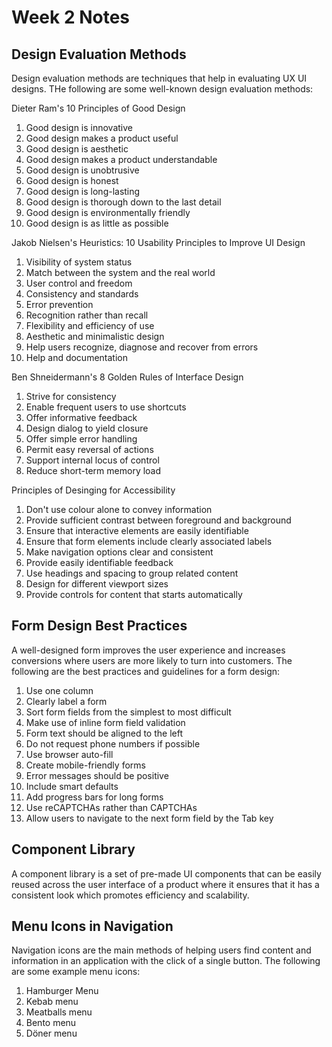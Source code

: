 # Week 2 Notes

## Design Evaluation Methods
Design evaluation methods are techniques that help in evaluating UX UI designs. THe following are some well-known design evaluation methods:

Dieter Ram's 10 Principles of Good Design
1. Good design is innovative
2. Good design makes a product useful
3. Good design is aesthetic
4. Good design makes a product understandable
5. Good design is unobtrusive
6. Good design is honest
7. Good design is long-lasting
8. Good design is thorough down to the last detail
9. Good design is environmentally friendly
10. Good design is as little as possible

Jakob Nielsen's Heuristics: 10 Usability Principles to Improve UI Design
1. Visibility of system status
2. Match between the system and the real world
3. User control and freedom
4. Consistency and standards
5. Error prevention
6. Recognition rather than recall
7. Flexibility and efficiency of use
8. Aesthetic and minimalistic design
9. Help users recognize, diagnose and recover from errors
10. Help and documentation

Ben Shneidermann's 8 Golden Rules of Interface Design
1. Strive for consistency
2. Enable frequent users to use shortcuts
3. Offer informative feedback
4. Design dialog to yield closure
5. Offer simple error handling
6. Permit easy reversal of actions
7. Support internal locus of control
8. Reduce short-term memory load

Principles of Desinging for Accessibility
1.  Don't use colour alone to convey information
2. Provide sufficient contrast between foreground and background
3. Ensure that interactive elements are easily identifiable
4. Ensure that form elements include clearly associated labels
5. Make navigation options clear and consistent
6. Provide easily identifiable feedback
7. Use headings and spacing to group related content
8. Design for different viewport sizes
9. Provide controls for content that starts automatically

## Form Design Best Practices 
A well-designed form improves the user experience and increases conversions where users are more likely to turn into customers. The following are the best practices and guidelines for a form design:
1. Use one column
2. Clearly label a form
3. Sort form fields from the simplest to most difficult 
4. Make use of inline form field validation 
5. Form text should be aligned to the left
6. Do not request phone numbers if possible
7. Use browser auto-fill 
8. Create mobile-friendly forms
9. Error messages should be positive
10. Include smart defaults
11. Add progress bars for long forms 
12. Use reCAPTCHAs rather than CAPTCHAs 
13. Allow users to navigate to the next form field by the Tab key

## Component Library
A component library is a set of pre-made UI components that can be easily reused across the user interface of a product where it ensures that it has a consistent look which promotes efficiency and scalability.

## Menu Icons in Navigation
Navigation icons are the main methods of helping users find content and information in an application with the click of a single button. The following are some example menu icons:
1. Hamburger Menu
2. Kebab menu
3. Meatballs menu
4. Bento menu
5. Döner menu
 
